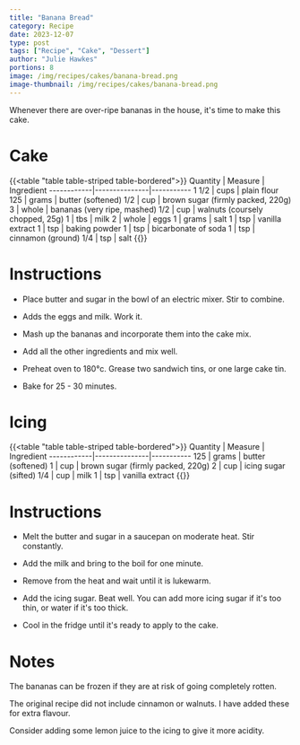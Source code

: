 ```yaml
---
title: "Banana Bread"
category: Recipe
date: 2023-12-07
type: post
tags: ["Recipe", "Cake", "Dessert"]
author: "Julie Hawkes"
portions: 8
image: /img/recipes/cakes/banana-bread.png
image-thumbnail: /img/recipes/cakes/banana-bread.png
---
```


Whenever there are over-ripe bananas in the house, it's time to make this cake.
<!--more-->

# Cake

{{<table "table table-striped table-bordered">}}
Quantity	| Measure 		| Ingredient
------------|---------------|-----------
1 1/2  		| cups 			| plain flour
125			| grams			| butter (softened)
1/2    		| cup 			| brown sugar (firmly packed, 220g)
3			| whole			| bananas (very ripe, mashed)
1/2    		| cup 			| walnuts (coursely chopped, 25g)
1			| tbs			| milk
2			| whole			| eggs
1			| grams			| salt
1			| tsp			| vanilla extract
1			| tsp			| baking powder
1			| tsp			| bicarbonate of soda
1			| tsp			| cinnamon (ground)
1/4			| tsp			| salt
{{</table>}}

# Instructions

* Place butter and sugar in the bowl of an electric mixer. Stir to combine.

* Adds the eggs and milk. Work it.

* Mash up the bananas and incorporate them into the cake mix.

* Add all the other ingredients and mix well.

* Preheat oven to 180°c. Grease two sandwich tins, or one large cake tin.

* Bake for 25 - 30 minutes.

# Icing

{{<table "table table-striped table-bordered">}}
Quantity	| Measure 		| Ingredient
------------|---------------|-----------
125			| grams			| butter (softened)
1    		| cup 			| brown sugar (firmly packed, 220g)
2    		| cup 			| icing sugar (sifted)
1/4			| cup			| milk
1			| tsp			| vanilla extract
{{</table>}}

# Instructions

* Melt the butter and sugar in a saucepan on moderate heat. Stir constantly.

* Add the milk and bring to the boil for one minute.

* Remove from the heat and wait until it is lukewarm.

* Add the icing sugar. Beat well. You can add more icing sugar if it's too thin, or water if it's too thick.

* Cool in the fridge until it's ready to apply to the cake.

# Notes

The bananas can be frozen if they are at risk of going completely rotten.

The original recipe did not include cinnamon or walnuts. I have added these for extra flavour.

Consider adding some lemon juice to the icing to give it more acidity.